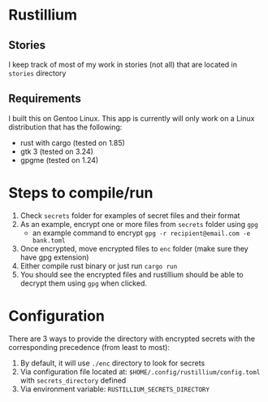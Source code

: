 # Rustillium

## Stories
I keep track of most of my work in stories (not all) that are located in `stories` directory

## Requirements
I built this on Gentoo Linux. This app is currently will only work on a Linux distribution that has the following:
- rust with cargo (tested on 1.85)
- gtk 3 (tested on 3.24)
- gpgme (tested on 1.24)

# Steps to compile/run
1. Check `secrets` folder for examples of secret files and their format
1. As an example, encrypt one or more files from `secrets` folder using `gpg`
    - an example command to encrypt `gpg -r recipient@email.com -e bank.toml`
1. Once encrypted, move encrypted files to `enc` folder (make sure they have gpg extension)
1. Either compile rust binary or just run `cargo run`
1. You should see the encrypted files and rustillium should be able to decrypt them using `gpg` when clicked.

# Configuration
There are 3 ways to provide the directory with encrypted secrets with the corresponding precedence (from least to most):
1. By default, it will use `./enc` directory to look for secrets
1. Via configuration file located at: `$HOME/.config/rustillium/config.toml` with `secrets_directory` defined
1. Via environment variable: `RUSTILLIUM_SECRETS_DIRECTORY`

